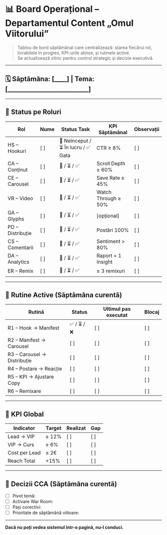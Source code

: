 
# 📊 Board Operațional – Departamentul Content „Omul Viitorului”

> Tablou de bord săptămânal care centralizează: starea fiecărui rol, livrabilele în progres, KPI-urile atinse, și rutinele active.  
Se actualizează zilnic pentru control strategic și decizie executivă.

---

## 🗓️ Săptămâna: [____] | Tema: [__________________________]

---

## 🔹 Status pe Roluri

| Rol | Nume | Status Task | KPI Săptămânal | Observații |
|-----|------|-------------|----------------|------------|
| HS – Hookuri | [ ] | 🔲 Neînceput / ⏳ În lucru / ✅ Gata | CTR ≥ 8% | [ ] |
| CA – Conținut | [ ] | 🔲 / ⏳ / ✅ | Scroll Depth ≥ 60% | [ ] |
| CE – Carousel | [ ] | 🔲 / ⏳ / ✅ | Save Rate ≥ 45% | [ ] |
| VR – Video | [ ] | 🔲 / ⏳ / ✅ | Watch Through ≥ 50% | [ ] |
| GA – Glyphs | [ ] | 🔲 / ⏳ / ✅ | [opțional] | [ ] |
| PD – Distribuție | [ ] | 🔲 / ⏳ / ✅ | Postări 100% | [ ] |
| CS – Comentarii | [ ] | 🔲 / ⏳ / ✅ | Sentiment > 80% | [ ] |
| DA – Analytics | [ ] | 🔲 / ⏳ / ✅ | Raport + 1 Insight | [ ] |
| ER – Remix | [ ] | 🔲 / ⏳ / ✅ | ≥ 3 remixuri | [ ] |

---

## 🔁 Rutine Active (Săptămâna curentă)

| Rutină | Status | Ultimul pas executat | Blocaj |
|--------|--------|----------------------|--------|
| R1 – Hook → Manifest | ✅ / ⏳ / ❌ | [ ] | [ ] |
| R2 – Manifest → Carousel | [ ] | [ ] | [ ] |
| R3 – Carousel → Distribuție | [ ] | [ ] | [ ] |
| R4 – Postare → Reacție | [ ] | [ ] | [ ] |
| R5 – KPI → Ajustare Copy | [ ] | [ ] | [ ] |
| R6 – Remixare | [ ] | [ ] | [ ] |

---

## 🧠 KPI Global

| Indicator | Target | Realizat | Gap |
|----------|--------|----------|-----|
| Lead → VIP | ≥ 12% | [ ] | [ ] |
| VIP → Curs | ≥ 6% | [ ] | [ ] |
| Cost per Lead | ≤ 2€ | [ ] | [ ] |
| Reach Total | +15% | [ ] | [ ] |

---

## 🧭 Decizii CCA (Săptămâna curentă)

- [ ] Pivot temă:
- [ ] Activare War Room:
- [ ] Pași corectivi:
- [ ] Prioritate de săptămână viitoare:

---

**Dacă nu poți vedea sistemul într-o pagină, nu-l conduci.**

